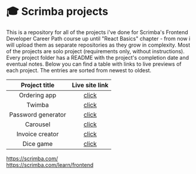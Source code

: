 # 🎓 Scrimba projects

This is a repository for all of the projects i've done for Scrimba's Frontend Developer Career Path course up until "React Basics" chapter - from now i will upload them as separate repositories as they grow in complexity. Most of the projects are solo project (requirements only, without instructions). Every project folder has a README with the project's completion date and eventual notes. Below you can find a table with links to live previews of each project. The entries are sorted from newest to oldest.

|  **Project title** |                               **Live site link**                              |
|:------------------:|:-----------------------------------------------------------------------------:|
|    Ordering app    | [click](https://fancybaguette.github.io/scrimba-projects/ordering-app/)       |
|       Twimba       |       [click](https://fancybaguette.github.io/scrimba-projects/twimba/)       |
| Password generator | [click](https://fancybaguette.github.io/scrimba-projects/password-generator/) |
|      Carousel      |      [click](https://fancybaguette.github.io/scrimba-projects/carousel/)      |
|   Invoice creator  |   [click](https://fancybaguette.github.io/scrimba-projects/invoice-creator/)  |
|      Dice game     |      [click](https://fancybaguette.github.io/scrimba-projects/dice-game/)     |

https://scrimba.com/<br>
https://scrimba.com/learn/frontend

